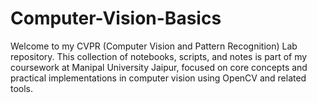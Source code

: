 # Computer-Vision-Basics


Welcome to my CVPR (Computer Vision and Pattern Recognition) Lab repository. This collection of notebooks, scripts, and notes is part of my coursework at Manipal University Jaipur, focused on core concepts and practical implementations in computer vision using OpenCV and related tools.

